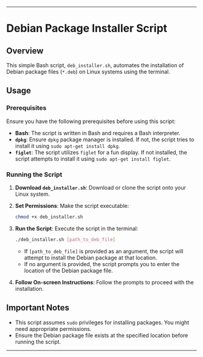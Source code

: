 
---

# Debian Package Installer Script

## Overview

This simple Bash script, `deb_installer.sh`, automates the installation of Debian package files (`*.deb`) on Linux systems using the terminal.

## Usage

### Prerequisites

Ensure you have the following prerequisites before using this script:

- **Bash**: The script is written in Bash and requires a Bash interpreter.
- **`dpkg`**: Ensure `dpkg` package manager is installed. If not, the script tries to install it using `sudo apt-get install dpkg`.
- **`figlet`**: The script utilizes `figlet` for a fun display. If not installed, the script attempts to install it using `sudo apt-get install figlet`.

### Running the Script

1. **Download `deb_installer.sh`**: Download or clone the script onto your Linux system.

2. **Set Permissions**: Make the script executable:
    ```bash
    chmod +x deb_installer.sh
    ```

3. **Run the Script**: Execute the script in the terminal:
    ```bash
    ./deb_installer.sh [path_to_deb_file]
    ```
    - If `[path_to_deb_file]` is provided as an argument, the script will attempt to install the Debian package at that location.
    - If no argument is provided, the script prompts you to enter the location of the Debian package file.

4. **Follow On-screen Instructions**: Follow the prompts to proceed with the installation.

## Important Notes

- This script assumes `sudo` privileges for installing packages. You might need appropriate permissions.
- Ensure the Debian package file exists at the specified location before running the script.

---
